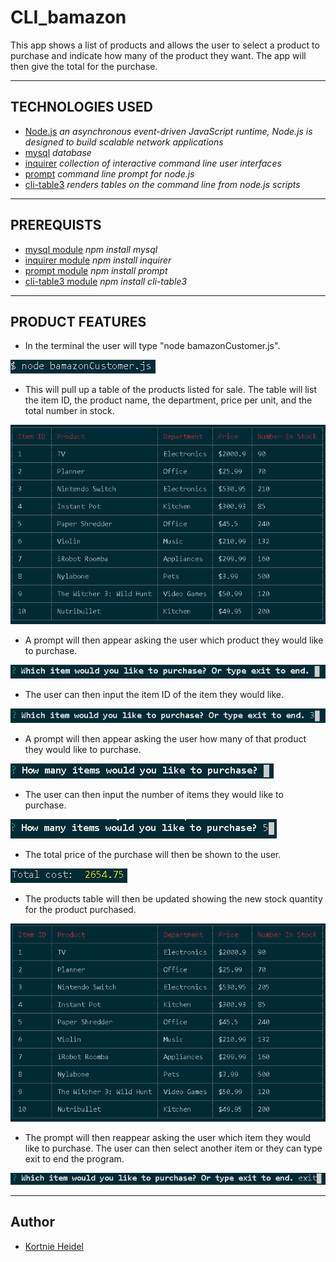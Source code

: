 
# CLI_bamazon

This app shows a list of products and allows the user to select a product to purchase and indicate how many of the product they want. The app will then give the total for the purchase.

---

## TECHNOLOGIES USED

- [Node.js](https://nodejs.org/en/docs/) _an asynchronous event-driven JavaScript runtime, Node.js is designed to build scalable network applications_
- [mysql](https://dev.mysql.com/doc/) _database_
- [inquirer](https://www.npmjs.com/package/inquirer) _collection of interactive command line user interfaces_
- [prompt](https://www.npmjs.com/package/prompt) _command line prompt for node.js_
- [cli-table3](https://www.npmjs.com/package/cli-table3) _renders tables on the command line from node.js scripts_

---

## PREREQUISTS

- [mysql module](https://www.npmjs.com/package/mysql) _npm install mysql_
- [inquirer module](https://www.npmjs.com/package/inquirer) _npm install inquirer_
- [prompt module](https://www.npmjs.com/package/prompt) _npm install prompt_
- [cli-table3 module](https://www.npmjs.com/package/cli-table3) _npm install cli-table3_

---

## PRODUCT FEATURES

- In the terminal the user will type "node bamazonCustomer.js".

![terminalcommand](images/commandline.png)

- This will pull up a table of the products listed for sale. The table will list the item ID, the product name, the department, price per unit, and the total number in stock.

![producttable](images/producttable.png)

- A prompt will then appear asking the user which product they would like to purchase.

![itempurchaseblank](images/itempurchaseblank.png)

- The user can then input the item ID of the item they would like.

![itempurchaseselected](images/itempurchaseselected.png)

- A prompt will then appear asking the user how many of that product they would like to purchase.

![numberpurchaseblank](images/numberpurchaseblank.png)

- The user can then input the number of items they would like to purchase.

![numberpurchaseselected](images/numberpurchaseselected.png)

- The total price of the purchase will then be shown to the user.

![totalpurchaseprice](images/totalpurchaseprice.png)

- The products table will then be updated showing the new stock quantity for the product purchased.

![updatedproducttable](images/updatedproducttable.png)

- The prompt will then reappear asking the user which item they would like to purchase. The user can then select another item or they can type exit to end the program.

![endprogram](images/endprogram.png)

---

## Author

- [Kortnie Heidel](mailto:kortnie.evans@gmail.com)